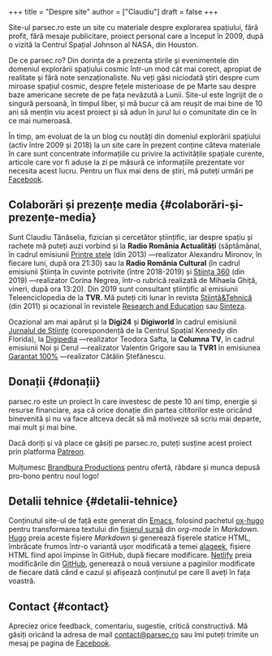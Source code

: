+++
title = "Despre site"
author = ["Claudiu"]
draft = false
+++

Site-ul parsec.ro este un site cu materiale despre explorarea spațiului, fără profit, fără mesaje publicitare, proiect personal care a început în 2009, după o vizită la Centrul Spațial Johnson al NASA, din Houston.

De ce parsec.ro? Din dorința de a prezenta știrile și evenimentele din domeniul explorării spațiului cosmic într-un mod cât mai corect, apropiat de realitate și fără note senzaționaliste. Nu veți găsi niciodată ştiri despre cum miroase spațiul cosmic, despre feţele misterioase de pe Marte sau despre baze americane secrete de pe fața nevăzută a Lunii. Site-ul este îngrijit de o singură persoană, în timpul liber, și mă bucur că am reușit de mai bine de 10 ani să mențin viu acest proiect și să adun în jurul lui o comunitate din ce în ce mai numeroasă.

În timp, am evoluat de la un blog cu noutăți din domeniul explorării spațiului (activ între 2009 și 2018) la un site care în prezent conține câteva materiale în care sunt concentrate informațiile cu privire la activitățile spațiale curente, articole care vor fi aduse la zi pe măsură ce informațiile prezentate vor necesita acest lucru. Pentru un flux mai dens de știri, mă puteți urmări pe [Facebook](<https://www.facebook.com/parsec.ro>).


## Colaborări și prezențe media {#colaborări-și-prezențe-media}

Sunt Claudiu Tănăselia, fizician și cercetător științific, iar despre spațiu și rachete mă puteți auzi vorbind și la **Radio România Actualități** (săptămânal, în cadrul emisiunii [Printre stele](<https://mega.nz/#F!tx01XK6T!%5F4vQ7DczBwS0KqjfAvkUhw>) (din 2013) —realizator Alexandru Mironov, în fiecare luni, după ora 21:30) sau la **Radio România Cultural** (în cadrul emisiunii Știința în cuvinte potrivite (între 2018-2019) și [Știința 360](<https://radioromaniacultural.ro/stiinta/>) (din 2019) —realizator Corina Negrea, într-o rubrică realizată de Mihaela Ghiță, vineri, după ora 13:20). Din 2019 sunt consultant științific al emisiunii Teleenciclopedia de la **TVR**. Mă puteți citi lunar în revista [Știință&Tehnică](<https://stiintasitehnica.com/author/claudiu-tanaselia/>) (din 2011) și ocazional în revistele [Research and Education](<http://researchandeducation.ro/2019/04/25/sonde-interplanetare.html>) sau [Sinteza](<https://revistasinteza.ro/urmatorul-salt-urias-pentru-omenire/>).

Ocazional am mai apărut și la **Digi24** și **Digiworld** în cadrul emisiunii [Jurnalul de Științe](<https://mega.nz/#!wt831ZaA!KNcWQBwl3hfBW9UP8jH%5F1%5FB0h9GLU0-g7mRB1unBx4I>) (corespondență de la Centrul Spațial Kennedy din Florida), la [Digipedia](<https://youtu.be/J0S44WemN7E>) —realizator Teodora Safta, la **Columna TV**, în cadrul emisiunii Noi și Cerul —realizator Valentin Grigore sau la **TVR1** în emisiunea [Garantat 100%](<https://youtu.be/ryHDIKA%5FnjU>) —realizator Cătălin Ștefănescu.


## Donații {#donații}

parsec.ro este un proiect în care investesc de peste 10 ani timp, energie și resurse financiare, așa că orice donație din partea cititorilor este oricând binevenită și nu va face altceva decât să mă motiveze să scriu mai departe, mai mult și mai bine.

Dacă doriți și vă place ce găsiți pe parsec.ro, puteți susține acest proiect prin platforma [Patreon](<https://www.patreon.com/superparsec>).

Mulțumesc [Brandbura Productions](<https://www.facebook.com/Brandbura/>) pentru ofertă, răbdare și munca depusă pro-bono pentru noul logo!


## Detalii tehnice {#detalii-tehnice}

Conținutul site-ul de față este generat din [Emacs](<https://www.gnu.org/software/emacs/>), folosind pachetul [ox-hugo](<https://ox-hugo.scripter.co/>) pentru transformarea textului din [fișierul sursă](<https://github.com/ctanas/parsec.ro/blob/master/content-org/index.org>) din _org-mode_ în _Markdown_. [Hugo](<https://gohugo.io/>) preia aceste fișiere _Markdown_ și generează fișerele statice HTML, îmbrăcate frumos într-o variantă ușor modificată a temei [alageek](<https://github.com/gkmngrgn/hugo-alageek-theme>), fișiere HTML fiind apoi împinse în GitHub, după fiecare modificare. [Netlify](<https://www.netlify.com/>) preia modificările din [GitHub](<https://github.com/ctanas/parsec-alageek>), generează o nouă versiune a paginilor modificate de fiecare dată când e cazul și afișează conținutul pe care îl aveți în fața voastră.


## Contact {#contact}

Apreciez orice feedback, comentariu, sugestie, critică constructivă. Mă găsiți oricând la adresa de mail contact@parsec.ro sau îmi puteți trimite un mesaj pe pagina de [Facebook](https://www.facebook.com/parsec.ro).